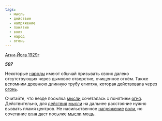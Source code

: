 ```yaml
---
tags:
  - мысль
  - действие
  - напряжение
  - понятие
  - воля
  - народ
  - огонь
---
```

[Агни-Йога 1929г](https://127.0.0.1:4002/agni/1929)

___597___

Некоторые [народы](../../../tags/#народ) имеют обычай призывать своих далеко отсутствующих через дымовое отверстие, очищенное огнём. Также вспомним древнюю длинную трубу египтян, которая действовала через [огонь](../../../tags/#огонь).   

Считайте, что везде посылка [мысли](../../../tags/#мысль) сочеталась с понятием [огня](../../../tags/#огонь). Действительно, для [действия](../../../tags/#действие) [мысли](../../../tags/#мысль) на дальнее расстояние нужно вызвать пламя центров. Не насильственное [напряжение](../../../tags/#напряжение) [воли](../../../tags/#воля), но сочетание [огня](../../../tags/#огонь) даст посылке [мысли](../../../tags/#мысль) мощь.